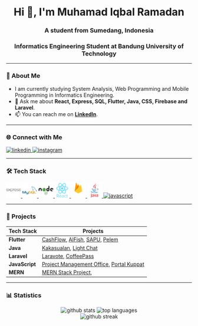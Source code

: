 <!--
**Muhamad Iqbal Ramadan/Iqbal** is a ✨ _special_ ✨ repository because its `README.md` (this file) appears on your GitHub profile.
-->

<div align="center">
    <h1>Hi 👋, I'm Muhamad Iqbal Ramadan</h1>
    <h3>A student from Sumedang, Indonesia</h3>
    <h3>Informatics Engineering Student at Bandung University of Technology</h3>
</div>

---

### 🌱 About Me
- I am currently studying System Analysis, Web Programming and Mobile Programming in Informatics Engineering.
- 💬 Ask me about **React, Express, SQL, Flutter, Java, CSS, Firebase and Laravel**.
- 📫 You can reach me on **[LinkedIn](https://www.linkedin.com/in/muhamad-iqbal-ramadan/)**.

---

### 🌐 Connect with Me
<p align="left">
    <a href="https://www.linkedin.com/in/muhamad-iqbal-ramadan/" target="_blank">
        <img src="https://raw.githubusercontent.com/rahuldkjain/github-profile-readme-generator/master/src/images/icons/Social/linked-in-alt.svg" alt="linkedin" height="30" width="40" />
    </a>
    <a href="https://www.instagram.com/iqbalramadann_/" target="_blank">
        <img src="https://raw.githubusercontent.com/rahuldkjain/github-profile-readme-generator/master/src/images/icons/Social/instagram.svg" alt="instagram" height="30" width="40" />
    </a>
</p>

---

### 🛠️ Tech Stack
<p align="left">
    <a href="https://expressjs.com" target="_blank" rel="noreferrer">
        <img src="https://raw.githubusercontent.com/devicons/devicon/master/icons/express/express-original-wordmark.svg" alt="express" width="40" height="40"/>
    </a>
    <a href="https://www.mysql.com/" target="_blank" rel="noreferrer">
        <img src="https://raw.githubusercontent.com/devicons/devicon/master/icons/mysql/mysql-original-wordmark.svg" alt="mysql" width="40" height="40"/>
    </a>
    <a href="https://nodejs.org" target="_blank" rel="noreferrer">
        <img src="https://raw.githubusercontent.com/devicons/devicon/master/icons/nodejs/nodejs-original-wordmark.svg" alt="nodejs" width="40" height="40"/>
    </a>
    <a href="https://reactjs.org/" target="_blank" rel="noreferrer">
        <img src="https://raw.githubusercontent.com/devicons/devicon/master/icons/react/react-original-wordmark.svg" alt="react" width="40" height="40"/>
    </a>
<!--     <a href="https://kotlinlang.org/" target="_blank" rel="noreferrer">
        <img src="https://raw.githubusercontent.com/devicons/devicon/master/icons/kotlin/kotlin-original-wordmark.svg" alt="kotlin" width="40" height="40"/>
    </a> -->
    <a href="https://firebase.google.com/" target="_blank" rel="noreferrer">
        <img src="https://raw.githubusercontent.com/devicons/devicon/master/icons/firebase/firebase-original-wordmark.svg" alt="firebase" width="40" height="40"/>
    </a>
    <a href="https://www.java.com/" target="_blank" rel="noreferrer">
        <img src="https://raw.githubusercontent.com/devicons/devicon/master/icons/java/java-original-wordmark.svg" alt="java" width="40" height="40"/>
    </a>
    <a href="https://www.javascript.com/" target="_blank" rel="noreferrer">
        <img src="https://raw.githubusercontent.com/devicons/devicon/master/icons/javascript/javascript-original-wordmark.svg" alt="javascript" width="40" height="40"/>
    </a>
</p>

---

### 🚀 Projects
| **Tech Stack** | **Projects** |
| -------------- | ------------ |
| **Flutter**     | [CashFlow](https://github.com/ibayeye/cash-flow), [AlFish](https://github.com/ibayeye/ALFISH), [SAPU](https://github.com/ibayeye/SAPU), [Pelem](https://github.com/ibayeye/pelem) |
| **Java**       | [Kakasualan](https://github.com/ibayeye/Kakasualan), [Light Chat](https://github.com/ibayeye/light-chat) |
| **Laravel**         | [Laravote](https://github.com/ibayeye/Laravote), [CoffeePass](https://github.com/ibayeye/coffee-pass) |
| **JavaScript** | [Project Management Office](https://github.com/ibayeye/PMO-Admin), [Portal Kuppat](https://github.com/ibayeye/portal-kuppat) |
| **MERN** | [MERN Stack Project](https://github.com/ibayeye/MERN),

---

### 📊 Statistics
<div align="center">
    <img src="https://github-readme-stats.vercel.app/api?username=ibayeye&show_icons=true&locale=en&theme=nord&hide_border=true" alt="github stats" />
    <img src="https://github-readme-stats.vercel.app/api/top-langs?username=ibayeye&show_icons=true&locale=en&layout=compact&theme=nord&hide_border=true" alt="top languages" />
    <br />
    <img src="https://streak-stats.demolab.com?user=ibayeye&theme=nord&hide_border=true&date_format=j%20M%5B%20Y%5D" alt="github streak" />
</div>
